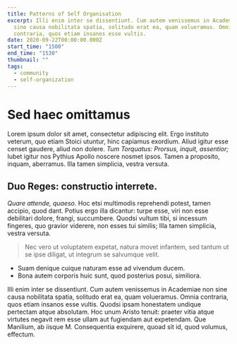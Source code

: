 ```yaml
---
title: Patterns of Self Organisation
excerpt: Illi enim inter se dissentiunt. Cum autem venissemus in Academiae non
  sine causa nobilitata spatia, solitudo erat ea, quam volueramus. Omnia
  contraria, quos etiam insanos esse vultis.
date: 2020-09-22T00:00:00.000Z
start_time: "1500"
end_time: "1530"
thumbnail: ""
tags:
  - community
  - self-organization
---
```


# Sed haec omittamus

Lorem ipsum dolor sit amet, consectetur adipiscing elit. Ergo instituto veterum, quo etiam Stoici utuntur, hinc capiamus exordium. Aliud igitur esse censet gaudere, aliud non dolere. _Tum Torquatus: Prorsus, inquit, assentior;_ Iubet igitur nos Pythius Apollo noscere nosmet ipsos. Tamen a proposito, inquam, aberramus. Illa tamen simplicia, vestra versuta.

## Duo Reges: constructio interrete.

_Quare attende, quaeso._ Hoc etsi multimodis reprehendi potest, tamen accipio, quod dant. Potius ergo illa dicantur: turpe esse, viri non esse debilitari dolore, frangi, succumbere. Quodsi vultum tibi, si incessum fingeres, quo gravior viderere, non esses tui similis; Illa tamen simplicia, vestra versuta.

> Nec vero ut voluptatem expetat, natura movet infantem, sed tantum ut se ipse diligat, ut integrum se salvumque velit.

- Suam denique cuique naturam esse ad vivendum ducem.
- Bona autem corporis huic sunt, quod posterius posui, similiora.

Illi enim inter se dissentiunt. Cum autem venissemus in Academiae non sine causa nobilitata spatia, solitudo erat ea, quam volueramus. Omnia contraria, quos etiam insanos esse vultis. Quodsi ipsam honestatem undique pertectam atque absolutam. Hoc unum Aristo tenuit: praeter vitia atque virtutes negavit rem esse ullam aut fugiendam aut expetendam. Que Manilium, ab iisque M. Consequentia exquirere, quoad sit id, quod volumus, effectum.
